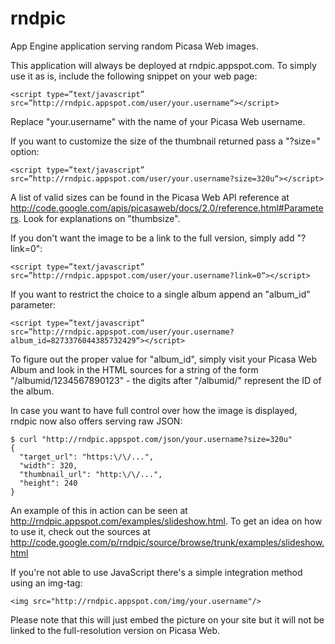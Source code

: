 rndpic
======

App Engine application serving random Picasa Web images.

This application will always be deployed at rndpic.appspot.com. To simply use it as is, include the following snippet on your web page:

    <script type=”text/javascript” src=”http://rndpic.appspot.com/user/your.username“></script>

Replace "your.username" with the name of your Picasa Web username.

If you want to customize the size of the thumbnail returned pass a "?size=" option:

    <script type=”text/javascript” src=”http://rndpic.appspot.com/user/your.username?size=320u“></script>

A list of valid sizes can be found in the Picasa Web API reference at http://code.google.com/apis/picasaweb/docs/2.0/reference.html#Parameters. Look for explanations on "thumbsize".

If you don't want the image to be a link to the full version, simply add "?link=0":

    <script type=”text/javascript” src=”http://rndpic.appspot.com/user/your.username?link=0“></script>

If you want to restrict the choice to a single album append an "album_id" parameter:

    <script type=”text/javascript” src=”http://rndpic.appspot.com/user/your.username?album_id=8273376044385732429“></script>

To figure out the proper value for "album_id", simply visit your Picasa Web Album and look in the HTML sources for a string of the form "/albumid/1234567890123" - the digits after "/albumid/" represent the ID of the album.

In case you want to have full control over how the image is displayed, rndpic now also offers serving raw JSON:

    $ curl "http://rndpic.appspot.com/json/your.username?size=320u"
    {
      "target_url": "https:\/\/...",
      "width": 320,
      "thumbnail_url": "http:\/\/...",
      "height": 240
    }

An example of this in action can be seen at http://rndpic.appspot.com/examples/slideshow.html. To get an idea on how to use it, check out the sources at http://code.google.com/p/rndpic/source/browse/trunk/examples/slideshow.html

If you're not able to use JavaScript there's a simple integration method using an img-tag:

    <img src="http://rndpic.appspot.com/img/your.username"/>

Please note that this will just embed the picture on your site but it will not be linked to the full-resolution version on Picasa Web.
